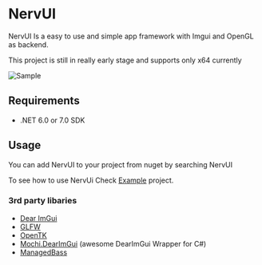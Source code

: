 # NervUI

NervUI Is a easy to use and simple app framework with Imgui and OpenGL as backend.

This project is still in really early stage and supports only x64 currently

![Sample](https://cdn.discordapp.com/attachments/1060588352535023646/1060978030857687081/image.png)

## Requirements
- .NET 6.0 or 7.0 SDK

## Usage
You can add NervUI to your project from nuget by searching NervUI

To see how to use NervUi Check [Example](https://github.com/byte-0x74/NervUI/blob/dev/examples/DemoWindow/Program.cs) project.

### 3rd party libaries
- [Dear ImGui](https://github.com/ocornut/imgui)
- [GLFW](https://github.com/glfw/glfw)
- [OpenTK](https://github.com/opentk/opentk)
- [Mochi.DearImGui](https://github.com/MochiLibraries/Mochi.DearImGui) (awesome DearImGui Wrapper for C#)
- [ManagedBass](https://github.com/ManagedBass/ManagedBass)
